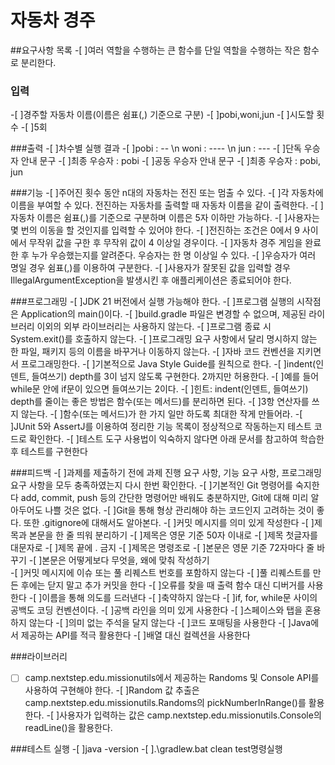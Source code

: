 # 자동차 경주 

##요구사항 목록
-[ ]여러 역할을 수행하는 큰 함수를 단일 역할을 수행하는 작은 함수로 분리한다.

### 입력 
-[ ]경주할 자동차 이름(이름은 쉼표(,) 기준으로 구분)
    -[ ]pobi,woni,jun
-[ ]시도할 횟수
    -[ ]5회

###출력
-[ ]차수별 실행 결과
    -[ ]pobi : -- \n woni : ---- \n jun : ---
-[ ]단독 우승자 안내 문구
    -[ ]최종 우승자 : pobi
-[ ]공동 우승자 안내 문구
    -[ ]최종 우승자 : pobi, jun

###기능
-[ ]주어진 횟수 동안 n대의 자동차는 전진 또는 멈출 수 있다.
-[ ]각 자동차에 이름을 부여할 수 있다. 전진하는 자동차를 출력할 때 자동차 이름을 같이 출력한다.
-[ ]자동차 이름은 쉼표(,)를 기준으로 구분하며 이름은 5자 이하만 가능하다.
-[ ]사용자는 몇 번의 이동을 할 것인지를 입력할 수 있어야 한다.
-[ ]전진하는 조건은 0에서 9 사이에서 무작위 값을 구한 후 무작위 값이 4 이상일 경우이다.
-[ ]자동차 경주 게임을 완료한 후 누가 우승했는지를 알려준다. 우승자는 한 명 이상일 수 있다.
-[ ]우승자가 여러 명일 경우 쉼표(,)를 이용하여 구분한다.
-[ ]사용자가 잘못된 값을 입력할 경우 IllegalArgumentException을 발생시킨 후 애플리케이션은 종료되어야 한다.

###프로그래밍
-[ ]JDK 21 버전에서 실행 가능해야 한다.
-[ ]프로그램 실행의 시작점은 Application의 main()이다.
-[ ]build.gradle 파일은 변경할 수 없으며, 제공된 라이브러리 이외의 외부 라이브러리는 사용하지 않는다.
-[ ]프로그램 종료 시 System.exit()를 호출하지 않는다.
-[ ]프로그래밍 요구 사항에서 달리 명시하지 않는 한 파일, 패키지 등의 이름을 바꾸거나 이동하지 않는다.
-[ ]자바 코드 컨벤션을 지키면서 프로그래밍한다.
-[ ]기본적으로 Java Style Guide를 원칙으로 한다.
-[ ]indent(인덴트, 들여쓰기) depth를 3이 넘지 않도록 구현한다. 2까지만 허용한다.
      -[ ]예를 들어 while문 안에 if문이 있으면 들여쓰기는 2이다.
      -[ ]힌트: indent(인덴트, 들여쓰기) depth를 줄이는 좋은 방법은 함수(또는 메서드)를 분리하면 된다.
-[ ]3항 연산자를 쓰지 않는다.
-[ ]함수(또는 메서드)가 한 가지 일만 하도록 최대한 작게 만들어라.
-[ ]JUnit 5와 AssertJ를 이용하여 정리한 기능 목록이 정상적으로 작동하는지 테스트 코드로 확인한다.
-[ ]테스트 도구 사용법이 익숙하지 않다면 아래 문서를 참고하여 학습한 후 테스트를 구현한다

###피드백
-[ ]과제를 제출하기 전에 과제 진행 요구 사항, 기능 요구 사항, 프로그래밍 요구 사항을 모두 충족하였는지 다시 한번 확인한다.
-[ ]기본적인 Git 명령어를 숙지한다 add, commit, push 등의 간단한 명령어만 배워도 충분하지만, Git에 대해 미리 알아두어도 나쁠 것은 없다.
-[ ]Git을 통해 형상 관리해야 하는 코드인지 고려하는 것이 좋다. 또한 .gitignore에 대해서도 알아본다.
-[ ]커밋 메시지를 의미 있게 작성한다 
    -[ ]제목과 본문을 한 줄 띄워 분리하기
    -[ ]제목은 영문 기준 50자 이내로
    -[ ]제목 첫글자를 대문자로
    -[ ]제목 끝에 . 금지
    -[ ]제목은 명령조로
    -[ ]본문은 영문 기준 72자마다 줄 바꾸기
    -[ ]본문은 어떻게보다 무엇을, 왜에 맞춰 작성하기  
-[ ]커밋 메시지에 이슈 또는 풀 리퀘스트 번호를 포함하지 않는다
-[ ]풀 리퀘스트를 만든 후에는 닫지 말고 추가 커밋을 한다
-[ ]오류를 찾을 때 출력 함수 대신 디버거를 사용한다
-[ ]이름을 통해 의도를 드러낸다
-[ ]축약하지 않는다
-[ ]if, for, while문 사이의 공백도 코딩 컨벤션이다.
    -[ ]공백 라인을 의미 있게 사용한다
-[ ]스페이스와 탭을 혼용하지 않는다
-[ ]의미 없는 주석을 달지 않는다
-[ ]코드 포매팅을 사용한다
-[ ]Java에서 제공하는 API를 적극 활용한다
-[ ]배열 대신 컬렉션을 사용한다

###라이브러리
-[ ] camp.nextstep.edu.missionutils에서 제공하는 Randoms 및 Console API를 사용하여 구현해야 한다.
    -[ ]Random 값 추출은 camp.nextstep.edu.missionutils.Randoms의 pickNumberInRange()를 활용한다.
    -[ ]사용자가 입력하는 값은 camp.nextstep.edu.missionutils.Console의 readLine()을 활용한다.
 
###테스트 실행
-[ ]java -version
-[ ].\gradlew.bat clean test명령실행

